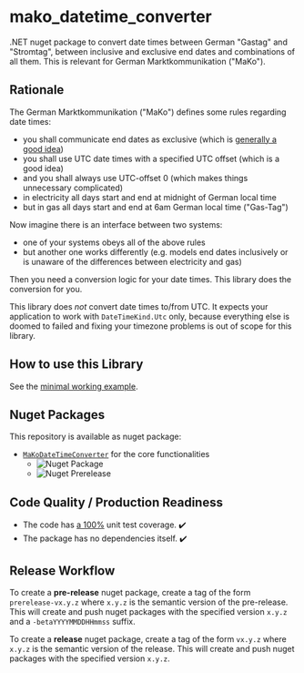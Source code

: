 # mako_datetime_converter

.NET nuget package to convert date times between German "Gastag" and "Stromtag", between inclusive and exclusive end dates and combinations of all them.
This is relevant for German Marktkommunikation ("MaKo").

## Rationale

The German Marktkommunikation ("MaKo") defines some rules regarding date times:

- you shall communicate end dates as exclusive (which is [generally a good idea](https://hf-kklein.github.io/exclusive_end_dates.github.io/))
- you shall use UTC date times with a specified UTC offset (which is a good idea)
- and you shall always use UTC-offset 0 (which makes things unnecessary complicated)
- in electricity all days start and end at midnight of German local time
- but in gas all days start and end at 6am German local time ("Gas-Tag")

Now imagine there is an interface between two systems:

- one of your systems obeys all of the above rules
- but another one works differently (e.g. models end dates inclusively or is unaware of the differences between electricity and gas)

Then you need a conversion logic for your date times.
This library does the conversion for you.

This library does _not_ convert date times to/from UTC.
It expects your application to work with `DateTimeKind.Utc` only, because everything else is doomed to failed and fixing your timezone problems is out of scope for this library.

## How to use this Library

See the [minimal working example](MaKoDateTimeConverter/MaKoDateTimeConverterTests/MinimalWorkingExample.cs).

## Nuget Packages

This repository is available as nuget package:

- [`MaKoDateTimeConverter`](https://www.nuget.org/packages/MaKoDateTimeConverter/) for the core functionalities
  - ![Nuget Package](https://badgen.net/nuget/v/MaKoDateTimeConverter)
  - ![Nuget Prerelease](https://badgen.net/nuget/v/MaKoDateTimeConverter/pre)

## Code Quality / Production Readiness

- The code has [a 100%](https://github.com/Hochfrequenz/mako_datetime_converter/blob/main/.github/workflows/unittests_and_coverage.yml#L34) unit test coverage. ✔️
- The package has no dependencies itself. ✔️

## Release Workflow

To create a **pre-release** nuget package, create a tag of the form `prerelease-vx.y.z` where `x.y.z` is the semantic version of the pre-release.
This will create and push nuget packages with the specified version `x.y.z` and a `-betaYYYYMMDDHHmmss` suffix.

To create a **release** nuget package, create a tag of the form `vx.y.z` where `x.y.z` is the semantic version of the release.
This will create and push nuget packages with the specified version `x.y.z`.
